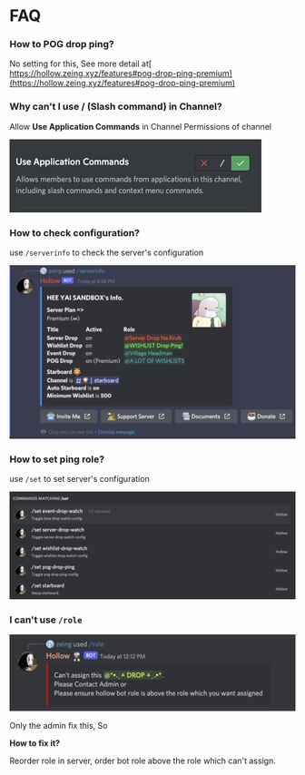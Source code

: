 # FAQ

### How to POG drop ping?

No setting for this, See more detail at[ https://hollow.zeing.xyz/features#pog-drop-ping-premium](https://hollow.zeing.xyz/features#pog-drop-ping-premium)

### **Why can't I use / (Slash command) in Channel?**

Allow **Use Application Commands** in Channel Permissions of channel

<div align="left">

<img src="../.gitbook/assets/image (9) (1).png" alt="">

</div>

### How to check configuration?

use `/serverinfo` to check the server's configuration

![](<../.gitbook/assets/image (2) (2).png>)

### How to set ping role?

use `/set` to set server's configuration

![](<../.gitbook/assets/image (16) (1).png>)

### I can't use `/role`

![error](<../.gitbook/assets/image (3) (2).png>)

Only the admin fix this, So&#x20;

**How to fix it?**

Reorder role in server, order bot role above the role which can't assign.
